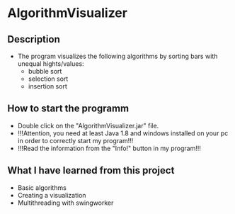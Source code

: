 # AlgorithmVisualizer

## Description

- The program visualizes the following algorithms by sorting bars with unequal hights/values:
  - bubble sort
  - selection sort
  - insertion sort

## How to start the programm

- Double click on the "AlgorithmVisualizer.jar" file.
- !!!Attention, you need at least Java 1.8 and windows installed on your pc in order to correctly start my program!!!
- !!!Read the information from the "Info!" button in my program!!!

## What I have learned from this project

- Basic algorithms
- Creating a visualization
- Multithreading with swingworker
